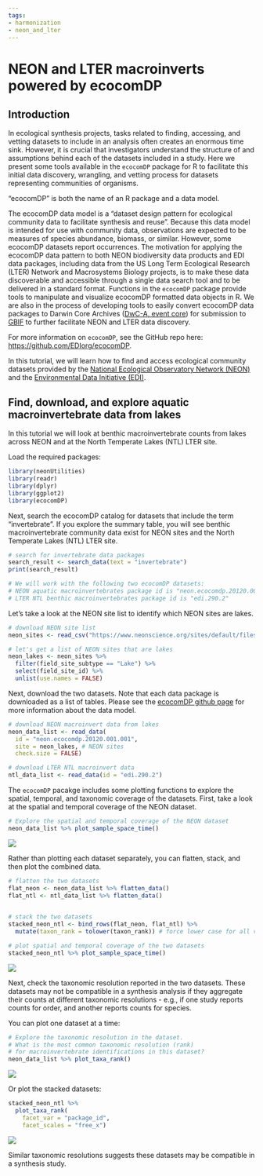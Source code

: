 ```yaml
---
tags:
- harmonization
- neon_and_lter
---
```


NEON and LTER macroinverts powered by ecocomDP
================

## Introduction

In ecological synthesis projects, tasks related to finding, accessing,
and vetting datasets to include in an analysis often creates an enormous
time sink. However, it is crucial that investigators understand the
structure of and assumptions behind each of the datasets included in a
study. Here we present some tools available in the `ecocomDP` package
for R to facilitate this initial data discovery, wrangling, and vetting
process for datasets representing communities of organisms.

“ecocomDP” is both the name of an R package and a data model.

The ecocomDP data model is a “dataset design pattern for ecological
community data to facilitate synthesis and reuse”. Because this data
model is intended for use with community data, observations are expected
to be measures of species abundance, biomass, or similar. However, some
ecocomDP datasets report occurrences. The motivation for applying the
ecocomDP data pattern to both NEON biodiversity data products and EDI
data packages, including data from the US Long Term Ecological Research
(LTER) Network and Macrosystems Biology projects, is to make these data
discoverable and accessible through a single data search tool and to be
delivered in a standard format. Functions in the `ecocomDP` package
provide tools to manipulate and visualize ecocomDP formatted data
objects in R. We are also in the process of developing tools to easily
convert ecocomDP data packages to Darwin Core Archives ([DwC-A, event
core](https://rs.gbif.org/core/dwc_event_2022-02-02.xml)) for submission
to [GBIF](https://www.gbif.org/) to further facilitate NEON and LTER
data discovery.

For more information on `ecocomDP`, see the GitHub repo here:
<a href="https://github.com/EDIorg/ecocomDP">https://github.com/EDIorg/ecocomDP</a>.

In this tutorial, we will learn how to find and access ecological
community datasets provided by the [National Ecological Observatory
Network (NEON)](https://www.neonscience.org/) and the [Environmental
Data Initiative (EDI)](https://edirepository.org/).

## Find, download, and explore aquatic macroinvertebrate data from lakes

In this tutorial we will look at benthic macroinvertebrate counts from
lakes across NEON and at the North Temperate Lakes (NTL) LTER site.

Load the required packages:

``` r
library(neonUtilities)
library(readr)
library(dplyr)
library(ggplot2)
library(ecocomDP)
```

Next, search the ecocomDP catalog for datasets that include the term
“invertebrate”. If you explore the summary table, you will see benthic
macroinvertebrate community data exist for NEON sites and the North
Temperate Lakes (NTL) LTER site.

``` r
# search for invertebrate data packages
search_result <- search_data(text = "invertebrate")
print(search_result)

# We will work with the following two ecocomDP datasets:
# NEON aquatic macroinvertebrates package id is "neon.ecocomdp.20120.001.001"   
# LTER NTL benthic macroinvertebrates package id is "edi.290.2"
```

Let’s take a look at the NEON site list to identify which NEON sites are
lakes.

``` r
# download NEON site list
neon_sites <- read_csv("https://www.neonscience.org/sites/default/files/NEON_Field_Site_Metadata_20230309.csv")

# let's get a list of NEON sites that are lakes
neon_lakes <- neon_sites %>% 
  filter(field_site_subtype == "Lake") %>%
  select(field_site_id) %>% 
  unlist(use.names = FALSE)
```

Next, download the two datasets. Note that each data package is
downloaded as a list of tables. Please see the [ecocomDP github
page](https://github.com/EDIorg/ecocomDP/blob/main/model/table_description.md)
for more information about the data model.

``` r
# download NEON macroinvert data from lakes
neon_data_list <- read_data(
  id = "neon.ecocomdp.20120.001.001",
  site = neon_lakes, # NEON sites
  check.size = FALSE)

# download LTER NTL macroinvert data
ntl_data_list <- read_data(id = "edi.290.2")
```

The `ecocomDP` pacakge includes some plotting functions to explore the
spatial, temporal, and taxonomic coverage of the datasets. First, take a
look at the spatial and temporal coverage of the NEON dataset.

``` r
# Explore the spatial and temporal coverage of the NEON dataset
neon_data_list %>% plot_sample_space_time()
```

![](neon_and_lter_files/figure-gfm/plot%20space%20time%20neon-1.png)

Rather than plotting each dataset separately, you can flatten, stack,
and then plot the combined data.

``` r
# flatten the two datasets
flat_neon <- neon_data_list %>% flatten_data()
flat_ntl <- ntl_data_list %>% flatten_data()
  

# stack the two datasets
stacked_neon_ntl <- bind_rows(flat_neon, flat_ntl) %>%
  mutate(taxon_rank = tolower(taxon_rank)) # force lower case for all values

# plot spatial and temporal coverage of the two datasets
stacked_neon_ntl %>% plot_sample_space_time()
```

![](neon_and_lter_files/figure-gfm/plot%20space%20time%20stacked%20data-1.png)

Next, check the taxonomic resolution reported in the two datasets. These
datasets may not be compatible in a synthesis analysis if they aggregate
their counts at different taxonomic resolutions - e.g., if one study
reports counts for order, and another reports counts for species.

You can plot one dataset at a time:

``` r
# Explore the taxonomic resolution in the dataset. 
# What is the most common taxonomic resolution (rank) 
# for macroinvertebrate identifications in this dataset?
neon_data_list %>% plot_taxa_rank()
```

![](neon_and_lter_files/figure-gfm/plot%20taxon%20ranks%20neon-1.png)

Or plot the stacked datasets:

``` r
stacked_neon_ntl %>% 
  plot_taxa_rank(
    facet_var = "package_id",
    facet_scales = "free_x")
```

![](neon_and_lter_files/figure-gfm/plot%20taxon%20ranks%20stacked%20data-1.png)

Similar taxonomic resolutions suggests these datasets may be compatible
in a synthesis study.
